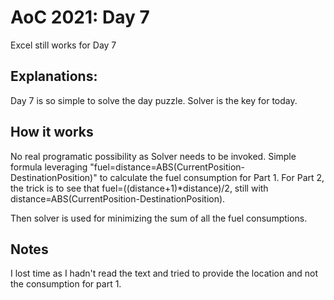 # AoC 2021: Day 7
Excel still works for Day 7

## Explanations:
Day 7 is so simple to solve the day puzzle.
Solver is the key for today.

## How it works
No real programatic possibility as Solver needs to be invoked.
Simple formula leveraging "fuel=distance=ABS(CurrentPosition-DestinationPosition)" to calculate the fuel consumption for Part 1.
For Part 2, the trick is to see that fuel=((distance+1)\*distance)/2, still with distance=ABS(CurrentPosition-DestinationPosition).

Then solver is used for minimizing the sum of all the fuel consumptions.

## Notes
I lost time as I hadn't read the text and tried to provide the location and not the consumption for part 1.
